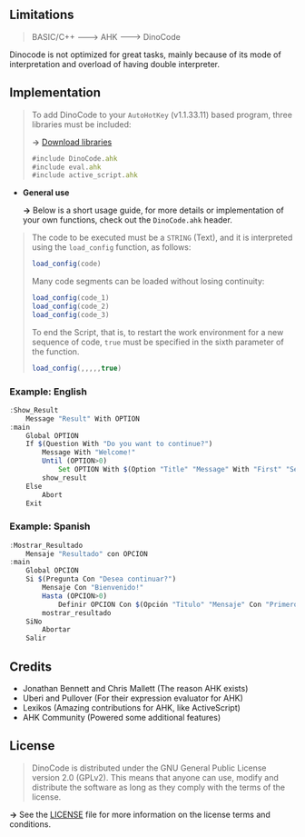 ## Limitations
   > BASIC/C++ ---> AHK ---> DinoCode

   Dinocode is not optimized for great tasks, mainly because of its mode of interpretation and overload of having double interpreter.

## Implementation
   > To add DinoCode to your `AutoHotKey` (v1.1.33.11) based program, three libraries must be included:
   > 
   > **->**  [Download libraries](https://github.com/BlassGO/DinoCode/raw/main/releases/DinoCode_last_release.zip ':ignore')
   > 
   > ```javascript
   > #include DinoCode.ahk
   > #include eval.ahk
   > #include active_script.ahk
   > ```
   
   
   * **General use**
      
      **->** Below is a short usage guide, for more details or implementation of your own functions, check out the `DinoCode.ahk` header.

   > The code to be executed must be a `STRING` (Text), and it is interpreted using the `load_config` function, as follows:
   > ```javascript
   > load_config(code)
   > ```
   >
   > Many code segments can be loaded without losing continuity:
   > ```javascript
   > load_config(code_1)
   > load_config(code_2)
   > load_config(code_3)
   > ```
   >
   > To end the Script, that is, to restart the work environment for a new sequence of code, `true` must be specified in the sixth parameter of the function.
   > ```javascript
   > load_config(,,,,,true)
   > ```

### Example: English
```javascript
:Show_Result
    Message "Result" With OPTION
:main
    Global OPTION
    If $(Question With "Do you want to continue?")
        Message With "Welcome!"
        Until (OPTION>0)
            Set OPTION With $(Option "Title" "Message" With "First" "Second" "Third")
        show_result
    Else
        Abort
    Exit
```
### Example: Spanish
```javascript
:Mostrar_Resultado
    Mensaje "Resultado" con OPCION
:main
    Global OPCION
    Si $(Pregunta Con "Desea continuar?")
        Mensaje Con "Bienvenido!"
        Hasta (OPCION>0)
            Definir OPCION Con $(Opción "Titulo" "Mensaje" Con "Primero" "Segundo" "Tercero")
        mostrar_resultado
    SiNo
        Abortar
    Salir
```

## Credits
* Jonathan Bennett and Chris Mallett (The reason AHK exists)
* Uberi and Pullover (For their expression evaluator for AHK)
* Lexikos (Amazing contributions for AHK, like ActiveScript)
* AHK Community (Powered some additional features)

## License
> DinoCode is distributed under the GNU General Public License version 2.0 (GPLv2). This means that anyone can use, modify and distribute the software as long as they comply with the terms of the license.

  **->** See the [LICENSE](LICENSE ':ignore') file for more information on the license terms and conditions.
